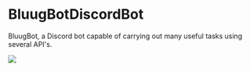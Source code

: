# BluugBotDiscordBot
BluugBot, a Discord bot capable of carrying out many useful tasks using several API's.

![](https://cdn.discordapp.com/attachments/726618883381002280/1095967849555693689/P6.PNG)
